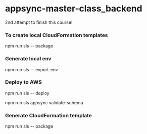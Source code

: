 # appsync-master-class_backend
 2nd attempt to finish this course!

### To create local CloudFormation templates
npm run sls -- package

### Generate local env
npm run sls -- export-env

### Deploy to AWS
npm run sls -- deploy

npm run sls appsync validate-schema

### Generate CloudFormation template
npm run sls -- package